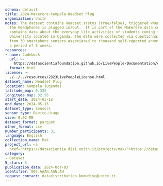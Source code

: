 ```yaml
---
schema: default
title: 2024-Makerere-Kampala-Headset Plug
organization: Unitn
notes: The dataset contains Headset status (true/false), triggered when the jack of
  the headphones is plugged in/out.  It is part of the Makerere data collection, which
  contains data about the everyday life activities of students coming from Makerere
  University located in Uganda. The data were collected via questionnaires, data coming
  from 30 smartphone sensors associated to thousand self-reported annotations over
  a period of 8 weeks.
resources:
- name: Codebook
  url: >-
    https://datascientiafoundation.github.io/LivePeople-Documentation/codebooks/2024-MAK-Kampala-headsetplug.html
  format: html
license: >-
  ./../../resources/2023LivePeopleLicense.html
dataset_name: Headset Plug
location: Kampala (Uganda)
latitude_map: 0.335
longitude_map: 32.56
start_date: 2024-03-18
end_date: 2024-05-13
dataset_type: Sensors
sensor_type: Device-Usage
size: 0.02 MB
dataset_format: parquet
other_format: csv
number_participants: 31
language: English
collection_name: Mak
project_url: <a 
  href="https://datascientia.disi.unitn.it/projects/mak/">https://datascientia.disi.unitn.it/projects/mak/</a>
category:
- Dataset
5_stars: 3
publication_date: 2024-Oct-03
identifier: 007.AAAN.AAN.AH
request_contact: datadistribution.knowdive@unitn.it
---
```

